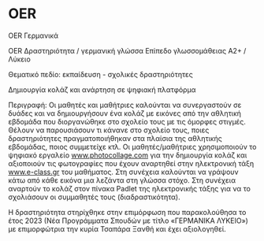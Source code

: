 # OER
OER Γερμανικά 

OER Δραστηριότητα / γερμανική γλώσσα Επίπεδο γλωσσομάθειας Α2+ / Λύκειο 

Θεματικό πεδίο: εκπαίδευση - σχολικές δραστηριότητες 

Δημιουργία κολάζ και ανάρτηση σε ψηφιακή πλατφόρμα 

Περιγραφή: Οι μαθητές και μαθήτριες καλούνται να συνεργαστούν σε δυάδες και να δημιουργήσουν ένα κολάζ με εικόνες από την αθλητική εβδομάδα που διοργανώθηκε στο σχολείο τους με τις όμορφες στιγμές. Θέλουν να παρουσιάσουν τι κάνανε στο σχολείο τους, ποιες δραστηριότητες πραγματοποιήθηκαν στα πλαίσια της αθλητικής εβδομάδας, ποιος συμμετείχε κτλ. Οι μαθητές/μαθήτριες χρησιμοποιούν το ψηφιακό εργαλείο www.photocollage.com για την δημιουργία κολάζ και αξιοποιούν τις φωτογραφίες που έχουν αναρτηθεί στην ηλεκτρονική τάξη www.e-class.gr του μαθήματος. Στη συνέχεια καλούνται να γράψουν κάτω από κάθε εικόνα μια λεζάντα στη γλώσσα στόχο. Στη συνέχεια αναρτούν το κολάζ στον πίνακα Padlet της ηλεκτρονικής τάξης για να το σχολιάσουν οι συμμαθητές τους (διαδραστικότητα).

Η δραστηριότητα στηρίχθηκε στην επιμόρφωση που παρακολούθησα το έτος 2023 (Νέα Προγράμματα Σπουδών με τίτλο «ΓΕΡΜΑΝΙΚΑ ΛΥΚΕΙΟ») με επιμορφώτρια την κυρία Τσαπάρα Ξανθή και έχει αξιολογηθεί.  
